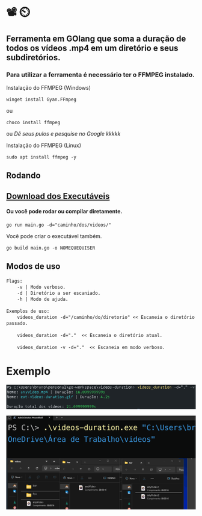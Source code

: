 # 📽️ ⏲️

## Ferramenta em GOlang que soma a duração de todos os vídeos .mp4 em um diretório e seus subdiretórios.

### Para utilizar a ferramenta é necessário ter o FFMPEG instalado.

Instalação do FFMPEG (Windows)
```
winget install Gyan.FFmpeg
```
ou
```
choco install ffmpeg
```
ou *Dê seus pulos e pesquise no Google kkkkk*

Instalação do FFMPEG (Linux)
```
sudo apt install ffmpeg -y
```

## Rodando

## [Download dos Executáveis](https://github.com/Brunoquindeler/videos-duration/releases/tag/v0.0.1)

#### Ou você pode rodar ou compilar diretamente.

```
go run main.go -d="caminho/dos/videos/"
```

Você pode criar o executável também.
```
go build main.go -o NOMEQUEQUISER
```

## Modos de uso
```
Flags:
	-v | Modo verboso.
	-d | Diretório a ser escaniado.
	-h | Modo de ajuda.

Exemplos de uso:
	videos_duration -d="/caminho/do/diretorio" << Escaneia o diretório passado.

	videos_duration -d="."  << Escaneia o diretório atual.

	videos_duration -v -d="."  << Escaneia em modo verboso.
```

# Exemplo

![Exemplo de modo verboso](./assets/use-example.png)

![Video de exemplo](./assets/ext-videos-duration.gif)